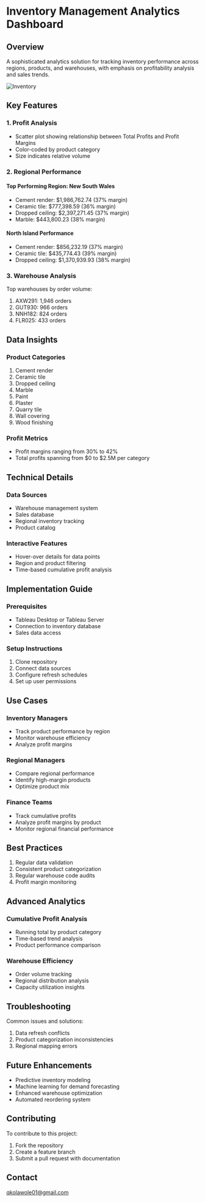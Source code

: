 # Inventory Management Analytics Dashboard

## Overview
A sophisticated analytics solution for tracking inventory performance across regions, products, and warehouses, with emphasis on profitability analysis and sales trends.

![Inventory](https://github.com/user-attachments/assets/633be419-343b-4a47-a7dd-b7977184269e)


## Key Features

### 1. Profit Analysis
- Scatter plot showing relationship between Total Profits and Profit Margins
- Color-coded by product category
- Size indicates relative volume

### 2. Regional Performance
#### Top Performing Region: New South Wales
- Cement render: $1,986,762.74 (37% margin)
- Ceramic tile: $777,398.59 (36% margin)
- Dropped ceiling: $2,397,271.45 (37% margin)
- Marble: $443,800.23 (38% margin)

#### North Island Performance
- Cement render: $856,232.19 (37% margin)
- Ceramic tile: $435,774.43 (39% margin)
- Dropped ceiling: $1,370,939.93 (38% margin)

### 3. Warehouse Analysis
Top warehouses by order volume:
1. AXW291: 1,946 orders
2. GUT930: 966 orders
3. NNH182: 824 orders
4. FLR025: 433 orders

## Data Insights

### Product Categories
1. Cement render
2. Ceramic tile
3. Dropped ceiling
4. Marble
5. Paint
6. Plaster
7. Quarry tile
8. Wall covering
9. Wood finishing

### Profit Metrics
- Profit margins ranging from 30% to 42%
- Total profits spanning from $0 to $2.5M per category

## Technical Details

### Data Sources
- Warehouse management system
- Sales database
- Regional inventory tracking
- Product catalog

### Interactive Features
- Hover-over details for data points
- Region and product filtering
- Time-based cumulative profit analysis

## Implementation Guide

### Prerequisites
- Tableau Desktop or Tableau Server
- Connection to inventory database
- Sales data access

### Setup Instructions
1. Clone repository
2. Connect data sources
3. Configure refresh schedules
4. Set up user permissions

## Use Cases

### Inventory Managers
- Track product performance by region
- Monitor warehouse efficiency
- Analyze profit margins

### Regional Managers
- Compare regional performance
- Identify high-margin products
- Optimize product mix

### Finance Teams
- Track cumulative profits
- Analyze profit margins by product
- Monitor regional financial performance

## Best Practices
1. Regular data validation
2. Consistent product categorization
3. Regular warehouse code audits
4. Profit margin monitoring

## Advanced Analytics

### Cumulative Profit Analysis
- Running total by product category
- Time-based trend analysis
- Product performance comparison

### Warehouse Efficiency
- Order volume tracking
- Regional distribution analysis
- Capacity utilization insights

## Troubleshooting
Common issues and solutions:
1. Data refresh conflicts
2. Product categorization inconsistencies
3. Regional mapping errors

## Future Enhancements
- Predictive inventory modeling
- Machine learning for demand forecasting
- Enhanced warehouse optimization
- Automated reordering system

## Contributing
To contribute to this project:
1. Fork the repository
2. Create a feature branch
3. Submit a pull request with documentation

## Contact
qkolawole01@gmail.com
